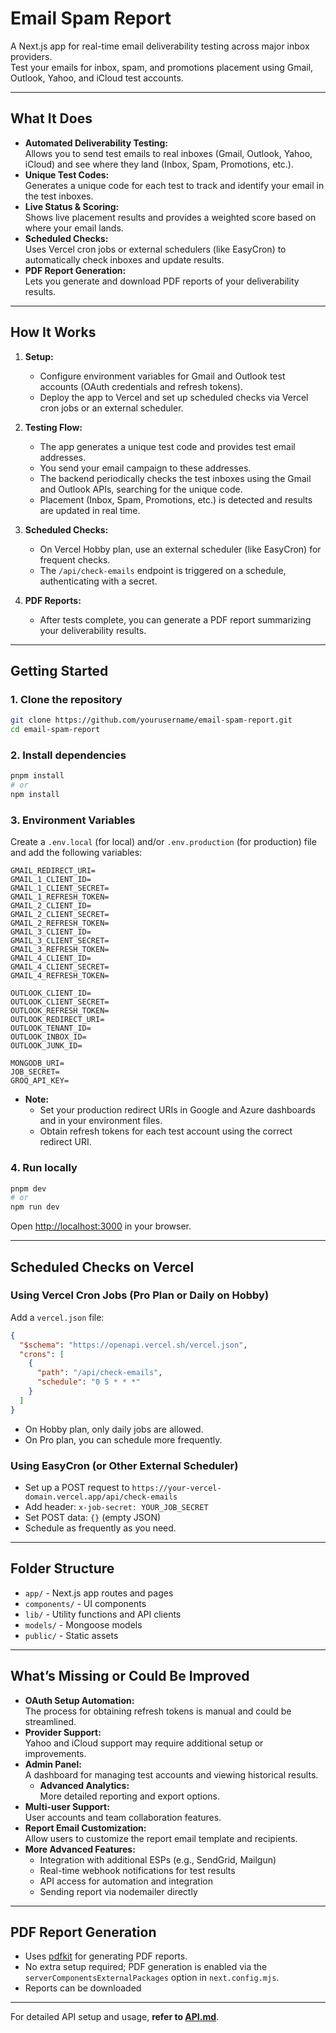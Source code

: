 # Email Spam Report

A Next.js app for real-time email deliverability testing across major inbox providers.  
Test your emails for inbox, spam, and promotions placement using Gmail, Outlook, Yahoo, and iCloud test accounts.

---

## What It Does

- **Automated Deliverability Testing:**  
  Allows you to send test emails to real inboxes (Gmail, Outlook, Yahoo, iCloud) and see where they land (Inbox, Spam, Promotions, etc.).
- **Unique Test Codes:**  
  Generates a unique code for each test to track and identify your email in the test inboxes.
- **Live Status & Scoring:**  
  Shows live placement results and provides a weighted score based on where your email lands.
- **Scheduled Checks:**  
  Uses Vercel cron jobs or external schedulers (like EasyCron) to automatically check inboxes and update results.
- **PDF Report Generation:**  
  Lets you generate and download PDF reports of your deliverability results.

---

## How It Works

1. **Setup:**

   - Configure environment variables for Gmail and Outlook test accounts (OAuth credentials and refresh tokens).
   - Deploy the app to Vercel and set up scheduled checks via Vercel cron jobs or an external scheduler.

2. **Testing Flow:**

   - The app generates a unique test code and provides test email addresses.
   - You send your email campaign to these addresses.
   - The backend periodically checks the test inboxes using the Gmail and Outlook APIs, searching for the unique code.
   - Placement (Inbox, Spam, Promotions, etc.) is detected and results are updated in real time.

3. **Scheduled Checks:**

   - On Vercel Hobby plan, use an external scheduler (like EasyCron) for frequent checks.
   - The `/api/check-emails` endpoint is triggered on a schedule, authenticating with a secret.

4. **PDF Reports:**
   - After tests complete, you can generate a PDF report summarizing your deliverability results.

---

## Getting Started

### 1. Clone the repository

```sh
git clone https://github.com/yourusername/email-spam-report.git
cd email-spam-report
```

### 2. Install dependencies

```sh
pnpm install
# or
npm install
```

### 3. Environment Variables

Create a `.env.local` (for local) and/or `.env.production` (for production) file and add the following variables:

```
GMAIL_REDIRECT_URI=
GMAIL_1_CLIENT_ID=
GMAIL_1_CLIENT_SECRET=
GMAIL_1_REFRESH_TOKEN=
GMAIL_2_CLIENT_ID=
GMAIL_2_CLIENT_SECRET=
GMAIL_2_REFRESH_TOKEN=
GMAIL_3_CLIENT_ID=
GMAIL_3_CLIENT_SECRET=
GMAIL_3_REFRESH_TOKEN=
GMAIL_4_CLIENT_ID=
GMAIL_4_CLIENT_SECRET=
GMAIL_4_REFRESH_TOKEN=

OUTLOOK_CLIENT_ID=
OUTLOOK_CLIENT_SECRET=
OUTLOOK_REFRESH_TOKEN=
OUTLOOK_REDIRECT_URI=
OUTLOOK_TENANT_ID=
OUTLOOK_INBOX_ID=
OUTLOOK_JUNK_ID=

MONGODB_URI=
JOB_SECRET=
GROQ_API_KEY=
```

- **Note:**
  - Set your production redirect URIs in Google and Azure dashboards and in your environment files.
  - Obtain refresh tokens for each test account using the correct redirect URI.

### 4. Run locally

```sh
pnpm dev
# or
npm run dev
```

Open [http://localhost:3000](http://localhost:3000) in your browser.

---

## Scheduled Checks on Vercel

### Using Vercel Cron Jobs (Pro Plan or Daily on Hobby)

Add a `vercel.json` file:

```json
{
  "$schema": "https://openapi.vercel.sh/vercel.json",
  "crons": [
    {
      "path": "/api/check-emails",
      "schedule": "0 5 * * *"
    }
  ]
}
```

- On Hobby plan, only daily jobs are allowed.
- On Pro plan, you can schedule more frequently.

### Using EasyCron (or Other External Scheduler)

- Set up a POST request to `https://your-vercel-domain.vercel.app/api/check-emails`
- Add header: `x-job-secret: YOUR_JOB_SECRET`
- Set POST data: `{}` (empty JSON)
- Schedule as frequently as you need.

---

## Folder Structure

- `app/` - Next.js app routes and pages
- `components/` - UI components
- `lib/` - Utility functions and API clients
- `models/` - Mongoose models
- `public/` - Static assets

---

## What’s Missing or Could Be Improved

- **OAuth Setup Automation:**  
  The process for obtaining refresh tokens is manual and could be streamlined.
- **Provider Support:**  
  Yahoo and iCloud support may require additional setup or improvements.
- **Admin Panel:**  
  A dashboard for managing test accounts and viewing historical results.
  - **Advanced Analytics:**  
    More detailed reporting and export options.
- **Multi-user Support:**  
  User accounts and team collaboration features.
- **Report Email Customization:**  
  Allow users to customize the report email template and recipients.
- **More Advanced Features:**
  - Integration with additional ESPs (e.g., SendGrid, Mailgun)
  - Real-time webhook notifications for test results
  - API access for automation and integration
  - Sending report via nodemailer directly

---

## PDF Report Generation

- Uses [pdfkit](https://pdfkit.org/) for generating PDF reports.
- No extra setup required; PDF generation is enabled via the `serverComponentsExternalPackages` option in `next.config.mjs`.
- Reports can be downloaded

---

For detailed API setup and usage, **refer to [API.md](API.md)**.
